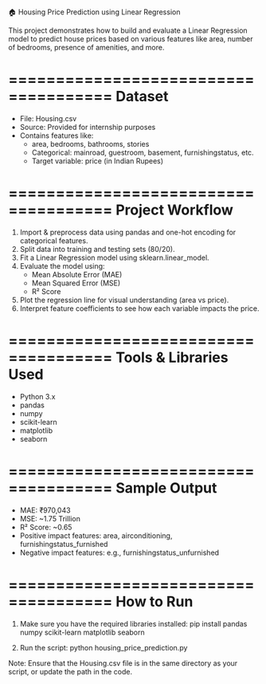 🏠 Housing Price Prediction using Linear Regression

This project demonstrates how to build and evaluate a Linear Regression model to predict house prices based on various features like area, number of bedrooms, presence of amenities, and more.

=====================================
Dataset
=====================================
- File: Housing.csv
- Source: Provided for internship purposes
- Contains features like:
  - area, bedrooms, bathrooms, stories
  - Categorical: mainroad, guestroom, basement, furnishingstatus, etc.
  - Target variable: price (in Indian Rupees)

=====================================
Project Workflow
=====================================
1. Import & preprocess data using pandas and one-hot encoding for categorical features.
2. Split data into training and testing sets (80/20).
3. Fit a Linear Regression model using sklearn.linear_model.
4. Evaluate the model using:
   - Mean Absolute Error (MAE)
   - Mean Squared Error (MSE)
   - R² Score
5. Plot the regression line for visual understanding (area vs price).
6. Interpret feature coefficients to see how each variable impacts the price.

=====================================
Tools & Libraries Used
=====================================
- Python 3.x
- pandas
- numpy
- scikit-learn
- matplotlib
- seaborn

=====================================
Sample Output
=====================================
- MAE: ₹970,043  
- MSE: ~1.75 Trillion  
- R² Score: ~0.65  
- Positive impact features: area, airconditioning, furnishingstatus_furnished
- Negative impact features: e.g., furnishingstatus_unfurnished

=====================================
How to Run
=====================================
1. Make sure you have the required libraries installed:
   pip install pandas numpy scikit-learn matplotlib seaborn

2. Run the script:
   python housing_price_prediction.py

Note: Ensure that the Housing.csv file is in the same directory as your script, or update the path in the code.
